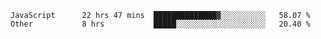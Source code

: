 
<!--
**xy406043/xy406043** is a ✨ _special_ ✨ repository because its `README.md` (this file) appears on your GitHub profile.

Here are some ideas to get you started:

- 🔭 I’m currently working on ...
- 🌱 I’m currently learning ...
- 👯 I’m looking to collaborate on ...
- 🤔 I’m looking for help with ...
- 💬 Ask me about ...
- 📫 How to reach me: ...
- 😄 Pronouns: ...
- ⚡ Fun fact: ...
-->

<!--START_SECTION:waka-->

```text
JavaScript      22 hrs 47 mins  ██████████████▓░░░░░░░░░░   58.07 %
Other           8 hrs           █████░░░░░░░░░░░░░░░░░░░░   20.40 %
```

<!--END_SECTION:waka-->
